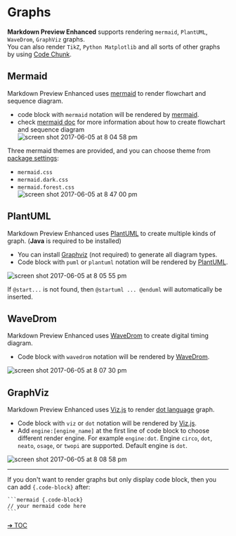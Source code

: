 # Graphs  

**Markdown Preview Enhanced** supports rendering `mermaid`, `PlantUML`, `WaveDrom`, `GraphViz` graphs.    
You can also render `TikZ`, `Python Matplotlib` and all sorts of other graphs by using [Code Chunk](code-chunk.md).  

## Mermaid

Markdown Preview Enhanced uses [mermaid](https://github.com/knsv/mermaid) to render flowchart and sequence diagram.    
- code block with `mermaid` notation will be rendered by [mermaid](https://github.com/knsv/mermaid).    
- check [mermaid doc](http://knsv.github.io/mermaid/#flowcharts-basic-syntax) for more information about how to create flowchart and sequence diagram    
![screen shot 2017-06-05 at 8 04 58 pm](https://cloud.githubusercontent.com/assets/1908863/26809423/42afb410-4a2a-11e7-8a18-57e7c67caa9f.png)

Three mermaid themes are provided, and you can choose theme from [package settings](usages.md?id=package-settings):  
* `mermaid.css`
* `mermaid.dark.css`
* `mermaid.forest.css`  
![screen shot 2017-06-05 at 8 47 00 pm](https://cloud.githubusercontent.com/assets/1908863/26810274/555562d0-4a30-11e7-91ca-98742d6afbd5.png)



## PlantUML

Markdown Preview Enhanced uses [PlantUML](http://plantuml.com/) to create multiple kinds of graph. (**Java** is required to be installed)    
- You can install [Graphviz](http://www.graphviz.org/) (not required) to generate all diagram types.  
- Code block with `puml` or `plantuml` notation will be rendered by [PlantUML](http://plantuml.com/).  

![screen shot 2017-06-05 at 8 05 55 pm](https://cloud.githubusercontent.com/assets/1908863/26809436/65414084-4a2a-11e7-91ee-7b03b0496513.png)

If `@start...` is not found, then `@startuml ... @enduml` will automatically be inserted.  

## WaveDrom
Markdown Preview Enhanced uses [WaveDrom](http://wavedrom.com/) to create digital timing diagram.  
- Code block with `wavedrom` notation will be rendered by [WaveDrom](https://github.com/drom/wavedrom).

![screen shot 2017-06-05 at 8 07 30 pm](https://cloud.githubusercontent.com/assets/1908863/26809462/9dc3eb96-4a2a-11e7-90e7-ad6bcb8dbdb1.png)

## GraphViz  
Markdown Preview Enhanced uses [Viz.js](https://github.com/mdaines/viz.js) to render [dot language](https://tinyurl.com/kjoouup) graph.  
- Code block with `viz` or `dot` notation will be rendered by [Viz.js](https://github.com/mdaines/viz.js).  
- Add `engine:[engine_name]` at the first line of code block to choose different render engine. For example `engine:dot`. Engine `circo`, `dot`, `neato`, `osage`, or `twopi` are supported. Default engine is `dot`.

![screen shot 2017-06-05 at 8 08 58 pm](https://cloud.githubusercontent.com/assets/1908863/26809493/d1dd166e-4a2a-11e7-84ff-fdb51c0b332e.png)

---  

If you don't want to render graphs but only display code block, then you can add `{.code-block}` after:     

    ```mermaid {.code-block}
    // your mermaid code here
    ```

[➔ TOC](toc.md)
